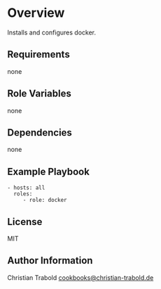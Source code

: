 # Overview

Installs and configures docker.


## Requirements

none

## Role Variables

none

## Dependencies

none

## Example Playbook

    - hosts: all
      roles:
         - role: docker

## License

MIT

## Author Information

Christian Trabold <cookbooks@christian-trabold.de>
